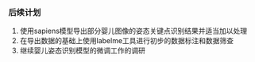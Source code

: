 ### 后续计划

1. 使用sapiens模型导出部分婴儿图像的姿态关键点识别结果并适当加以处理
2. 在导出数据的基础上使用labelme工具进行初步的数据标注和数据筛查
3. 继续婴儿姿态识别模型的微调工作的调研